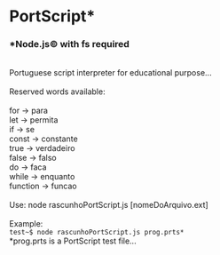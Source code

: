 # PortScript*
### *Node.js&copy; with fs required
<br/>
Portuguese script interpreter for educational purpose...
<br/>
<br/>
Reserved words available:
<br/>
<br/>
for   -> para
<br/>
let   -> permita
<br/>
if    -> se
<br/>
const -> constante
<br/>
true  -> verdadeiro
<br/>
false -> falso
<br/>
do    -> faca
<br/>
while -> enquanto
<br/>
function -> funcao
<br/>
<br/>
Use: node rascunhoPortScript.js [nomeDoArquivo.ext]
<br/>
<br/>
Example:
<br/>
<code>test~$ node rascunhoPortScript.js prog.prts*</code>
<br/>
*prog.prts is a PortScript test file...

